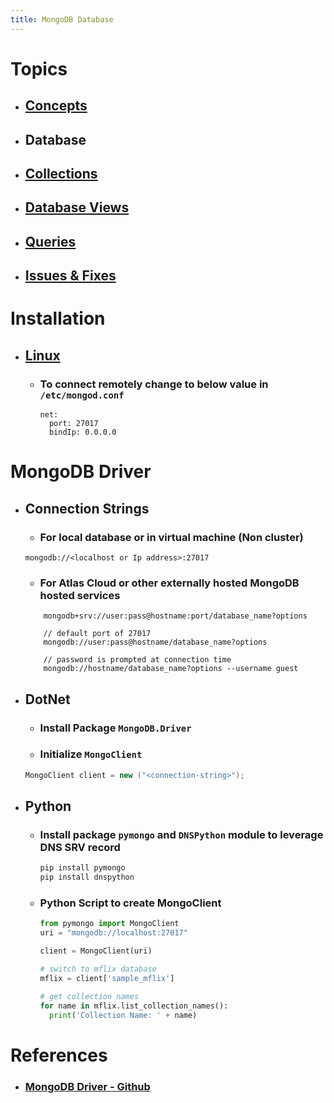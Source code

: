 ```yaml
---
title: MongoDB Database
---
```


# Topics
- ## [Concepts](concepts)
- ## Database
- ## [Collections](collections)
- ## [Database Views](dbviews)  
- ## [Queries](query)  
- ## [Issues & Fixes](issues)


# Installation
- ## [Linux](https://docs.mongodb.com/manual/tutorial/install-mongodb-on-ubuntu)
	- ###  To connect remotely change to below value in `/etc/mongod.conf`
		```text
	    net:
	      port: 27017
	      bindIp: 0.0.0.0
		```

# MongoDB Driver
- ## Connection Strings
	- ### For local database or in virtual machine (Non cluster)  
	```text
	mongodb://<localhost or Ip address>:27017    
	```
    - ### For Atlas Cloud or other externally hosted MongoDB hosted services
	```text
		mongodb+srv://user:pass@hostname:port/database_name?options
	 
	    // default port of 27017
	    mongodb://user:pass@hostname/database_name?options
	  
	    // password is prompted at connection time
	    mongodb://hostname/database_name?options --username guest 
	```
	
- ## DotNet
	- ### Install Package `MongoDB.Driver`
	- ### Initialize `MongoClient`
	```csharp
    MongoClient client = new ("<connection-string>");
	```
- ## Python
	- ### Install package `pymongo` and `DNSPython` module to leverage DNS SRV record
		```bash
	    pip install pymongo
	    pip install dnspython
		```
    - ### Python Script to create MongoClient
		```python
        from pymongo import MongoClient
		uri = "mongodb://localhost:27017"
		
		client = MongoClient(uri)
		
		# switch to mflix database
		mflix = client['sample_mflix']
		
		# get collection names
		for name in mflix.list_collection_names():
		  print('Collection Name: ' + name)
		```
	
# References
- ### [MongoDB Driver - Github](https://github.com/mongodb/mongo-csharp-driver)
